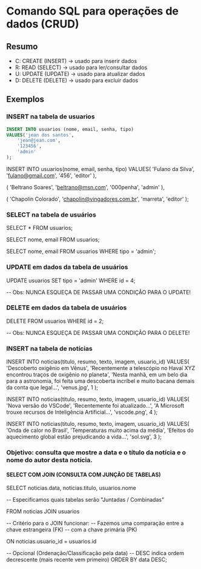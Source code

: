 # Comando SQL para operações de dados (CRUD)

## Resumo

- C: CREATE (INSERT) -> usado para inserir dados
- R: READ (SELECT) -> usado para ler/consultar dados
- U: UPDATE (UPDATE) -> usado para atualizar dados
- D: DELETE (DELETE) -> usado para excluir dados


## Exemplos


### INSERT na tabela de usuarios
```sql
INSERT INTO usuarios (nome, email, senha, tipo)
VALUES('jean dos santos',
    'jean@jean.com',
    '123456',
    'admin'
);
```

INSERT INTO usuarios(nome, email, senha, tipo)
VALUES(
    'Fulano da Silva',
    'fulano@gmail.com',
    '456',
    'editor'
),

(
    'Beltrano Soares',
    'beltrano@msn.com',
    '000penha',
    'admin'
),

(
    'Chapolin Colorado',
    'chapolin@vingadores.com.br',
    'marreta',
    'editor'
);


### SELECT na tabela de usuários

SELECT * FROM usuarios;

SELECT nome, email FROM usuarios;

SELECT nome, email FROM usuarios WHERE tipo = 'admin';

### UPDATE em dados da tabela de usuários

UPDATE usuarios SET tipo = 'admin'
WHERE id = 4;

-- Obs: NUNCA ESQUEÇA DE PASSAR UMA CONDIÇÃO PARA O UPDATE!


### DELETE em dados da tabela de usuários

DELETE FROM usuarios WHERE id = 2;


-- Obs: NUNCA ESQUEÇA DE PASSAR UMA CONDIÇÃO PARA O DELETE!

### INSERT na tabela de notícias

INSERT INTO noticias(titulo, resumo, texto, imagem, usuario_id)
VALUES(
    'Descoberto oxigênio em Vênus',
    'Recentemente a telescópio no Havaí XYZ encontrou traços de oxigênio no planeta',
    'Nesta manhã, em um belo dia para a astronomia, foi feita uma descoberta incríbel e muito bacana demais da conta que legal...',
    'venus.jpg',
    1
);

INSERT INTO noticias(titulo, resumo, texto, imagem, usuario_id)
VALUES(
    'Nova versão do VSCode',
    'Recentemente foi atualizado...',
    'A Microsoft trouxe recursos de Inteligência Artificial...',
    'vscode.png',
    4
);

INSERT INTO noticias(titulo, resumo, texto, imagem, usuario_id)
VALUES(
    'Onda de calor no Brasil',
    'Temperaturas muito acima da média',
    'Efeitos do aquecimento global estão prejudicando a vida...',
    'sol.svg',
    3
);

### Objetivo: consulta que mostre a data e o título da notícia e o nome do autor desta notícia.

#### SELECT COM JOIN (CONSULTA COM JUNÇÃO DE TABELAS)

SELECT 
    noticias.data,
    noticias.titulo,
    usuarios.nome


-- Especificamos quais tabelas serão "Juntadas / Combinadas"

FROM noticias JOIN usuarios

-- Critério para o JOIN funcionar:
-- Fazemos uma comparação entre a chave estrangeira (FK)
-- com a chave primária (PK)

ON noticias.usuario_id = usuarios.id

-- Opcional (Ordenação/Classificação pela data)
-- DESC indica ordem decrescente (mais recente vem primeiro)
ORDER BY data DESC;